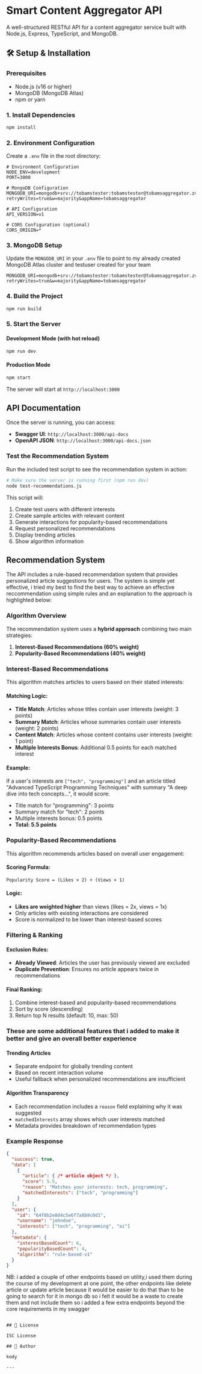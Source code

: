 # Smart Content Aggregator API

A well-structured RESTful API for a content aggregator service built with Node.js, Express, TypeScript, and MongoDB.


## 🛠️ Setup & Installation

### Prerequisites
- Node.js (v16 or higher)
- MongoDB (MongoDB Atlas)
- npm or yarn

### 1. Install Dependencies
```bash
npm install
```

### 2. Environment Configuration
Create a `.env` file in the root directory:
```env
# Environment Configuration
NODE_ENV=development
PORT=3000

# MongoDB Configuration
MONGODB_URI=mongodb+srv://tobamstester:tobamstester@tobamsaggregator.zvb7pyo.mongodb.net/?retryWrites=true&w=majority&appName=tobamsaggregator

# API Configuration
API_VERSION=v1

# CORS Configuration (optional)
CORS_ORIGIN=*
```

### 3. MongoDB Setup
Update the `MONGODB_URI` in your `.env` file to point to my already created  MongoDB Atlas cluster and testuser created for your team
```
MONGODB_URI=mongodb+srv://tobamstester:tobamstester@tobamsaggregator.zvb7pyo.mongodb.net/?retryWrites=true&w=majority&appName=tobamsaggregator
```

### 4. Build the Project
```bash
npm run build
```

### 5. Start the Server

#### Development Mode (with hot reload)
```bash
npm run dev
```

#### Production Mode
```bash
npm start
```

The server will start at `http://localhost:3000`

##  API Documentation

Once the server is running, you can access:
- **Swagger UI**: `http://localhost:3000/api-docs`
- **OpenAPI JSON**: `http://localhost:3000/api-docs.json`


### Test the Recommendation System
Run the included test script to see the recommendation system in action:
```bash
# Make sure the server is running first (npm run dev)
node test-recommendations.js
```

This script will:
1. Create test users with different interests
2. Create sample articles with relevant content
3. Generate interactions for popularity-based recommendations
4. Request personalized recommendations
5. Display trending articles
6. Show algorithm information

##  Recommendation System

The API includes a rule-based recommendation system that provides personalized article suggestions for users. The system is simple yet effective, i tried my best to find the best way to achieve an effective reccommendation using simple rules and an explanation to the approach is highlighted below:

### Algorithm Overview

The recommendation system uses a **hybrid approach** combining two main strategies:

1. **Interest-Based Recommendations (60% weight)**
2. **Popularity-Based Recommendations (40% weight)**

### Interest-Based Recommendations

This algorithm matches articles to users based on their stated interests:

#### Matching Logic:
- **Title Match**: Articles whose titles contain user interests (weight: 3 points)
- **Summary Match**: Articles whose summaries contain user interests (weight: 2 points)
- **Content Match**: Articles whose content contains user interests (weight: 1 point)
- **Multiple Interests Bonus**: Additional 0.5 points for each matched interest

#### Example:
If a user's interests are `["tech", "programming"]` and an article titled "Advanced TypeScript Programming Techniques" with summary "A deep dive into tech concepts...", it would score:
- Title match for "programming": 3 points
- Summary match for "tech": 2 points
- Multiple interests bonus: 0.5 points
- **Total: 5.5 points**

### Popularity-Based Recommendations

This algorithm recommends articles based on overall user engagement:

#### Scoring Formula:
```
Popularity Score = (Likes × 2) + (Views × 1)
```

#### Logic:
- **Likes are weighted higher** than views (likes = 2x, views = 1x)
- Only articles with existing interactions are considered
- Score is normalized to be lower than interest-based scores

### Filtering & Ranking

#### Exclusion Rules:
- **Already Viewed**: Articles the user has previously viewed are excluded
- **Duplicate Prevention**: Ensures no article appears twice in recommendations

#### Final Ranking:
1. Combine interest-based and popularity-based recommendations
2. Sort by score (descending)
3. Return top N results (default: 10, max: 50)

### These are some additional features that i added to make it better and give an overall better experience

#### Trending Articles
- Separate endpoint for globally trending content
- Based on recent interaction volume
- Useful fallback when personalized recommendations are insufficient

#### Algorithm Transparency
- Each recommendation includes a `reason` field explaining why it was suggested
- `matchedInterests` array shows which user interests matched
- Metadata provides breakdown of recommendation types

### Example Response
```json
{
  "success": true,
  "data": [
    {
      "article": { /* article object */ },
      "score": 5.5,
      "reason": "Matches your interests: tech, programming",
      "matchedInterests": ["tech", "programming"]
    }
  ],
  "user": {
    "id": "64f8b2e8d4c5e6f7a8b9c0d1",
    "username": "johndoe",
    "interests": ["tech", "programming", "ai"]
  },
  "metadata": {
    "interestBasedCount": 6,
    "popularityBasedCount": 4,
    "algorithm": "rule-based-v1"
  }
}
```

NB: i added a couple of other endpoints based on utility,i used them during the course of my development at one point, the other endpoints like delete article or update article because it would be easier to do that than to be going to search for it in mongo db so i felt it would be a waste to create them and not include them so i added a few extra endpoints beyond the core requirements in my swagger

```

## 📄 License

ISC License

## 👤 Author

kody

---

